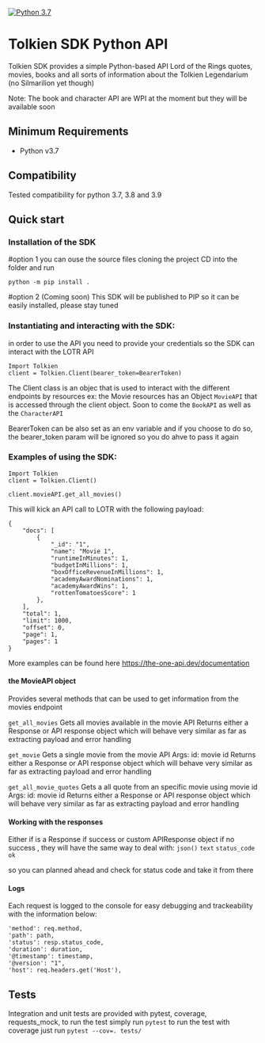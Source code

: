 
[![Python 3.7](https://img.shields.io/badge/python-2.7%20%7C%203.7-blue.svg)](https://www.python.org/)


# Tolkien SDK Python API

Tolkien SDK provides a simple Python-based API Lord of the Rings quotes, movies, books and all sorts of information about the Tolkien Legendarium (no Silmarilion yet though)

Note:
The book and character API are WPI at the moment but they will be available soon

## Minimum Requirements

* Python v3.7

## Compatibility
Tested compatibility for python 3.7, 3.8 and 3.9

## Quick start

### Installation of the SDK
#option 1
you can ouse the source files cloning the project
CD into the folder and run
```
python -m pip install .
```
#option 2 (Coming soon)
This SDK will be published to PIP so it can be easily installed, please stay tuned


### Instantiating and interacting with the SDK:
in order to use the API you need to provide your credentials so the SDK can interact with the LOTR API
```
Import Tolkien
client = Tolkien.Client(bearer_token=BearerToken)
```
The Client class is an objec that is used to interact with the different endpoints by resources ex: the Movie resources has an Object `MovieAPI` that is accessed through the client object. Soon to come the `BookAPI` as well as the `CharacterAPI`

BearerToken can be also set as an env variable and if you choose to do so, the bearer_token param will be ignored so you do ahve to pass it again

### Examples of using the SDK:
```
Import Tolkien
client = Tolkien.Client()

client.movieAPI.get_all_movies()
```

This will kick an API call to LOTR with the following payload:

```
{
    "docs": [
        {
            "_id": "1",
            "name": "Movie 1",
            "runtimeInMinutes": 1,
            "budgetInMillions": 1,
            "boxOfficeRevenueInMillions": 1,
            "academyAwardNominations": 1,
            "academyAwardWins": 1,
            "rottenTomatoesScore": 1
        },
    ],
    "total": 1,
    "limit": 1000,
    "offset": 0,
    "page": 1,
    "pages": 1
}
```
More examples can be found here https://the-one-api.dev/documentation


#### the MovieAPI object
Provides several methods that can be used to get information from the movies endpoint

`get_all_movies`
Gets all movies available in the movie API
Returns either a Response or API response object which will behave
very similar as far as extracting payload and error handling

`get_movie`
Gets a single movie from the movie API
Args:
    id: movie id
Returns either a Response or API response object which will behave
very similar as far as extracting payload and error handling

`get_all_movie_quotes`
Gets a all quote from an specific movie using movie id
Args:
    id: movie id
Returns either a Response or API response object which will behave
very similar as far as extracting payload and error handling

#### Working with the responses
Either if is a Response if success or custom APIResponse object if no success , they will have the same way to deal with:
`json()`
`text`
`status_code`
`ok`

so you can planned ahead and check for status code and take it from there


#### Logs

Each request is logged to the console for easy debugging and trackeability with the information below:

```
'method': req.method,
'path': path,
'status': resp.status_code,
'duration': duration,
'@timestamp': timestamp,
'@version': "1",
'host': req.headers.get('Host'),
```

## Tests

Integration and unit tests are provided with pytest, coverage, requests_mock, to run the test simply run
`pytest`
to run the test with coverage just run
`pytest --cov=. tests/`
